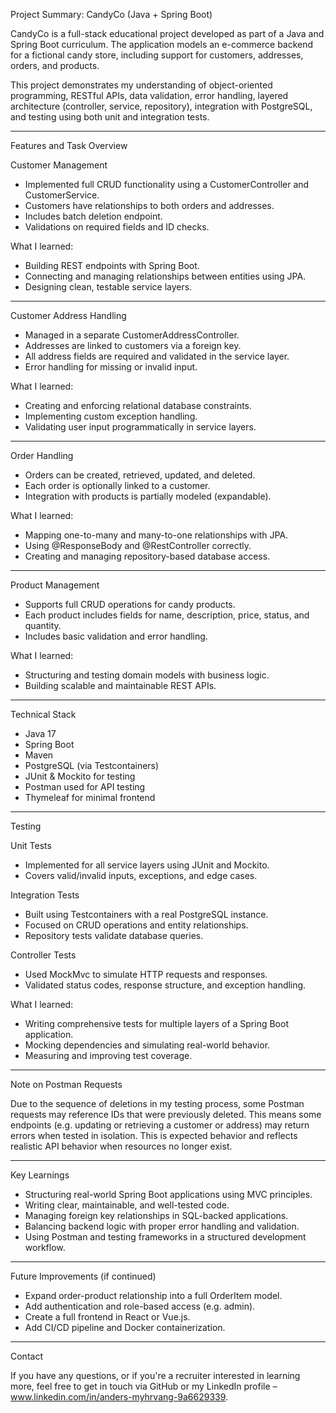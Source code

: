 Project Summary: CandyCo (Java + Spring Boot)

CandyCo is a full-stack educational project developed as part of a Java and Spring Boot curriculum. The application models an e-commerce backend for a fictional candy store, including support for customers, addresses, orders, and products.

This project demonstrates my understanding of object-oriented programming, RESTful APIs, data validation, error handling, layered architecture (controller, service, repository), integration with PostgreSQL, and testing using both unit and integration tests.

 ---
 
Features and Task Overview

Customer Management

-	Implemented full CRUD functionality using a CustomerController and CustomerService.
-	Customers have relationships to both orders and addresses.
-	Includes batch deletion endpoint.
-	Validations on required fields and ID checks.

What I learned:

-	Building REST endpoints with Spring Boot.
-	Connecting and managing relationships between entities using JPA.
-	Designing clean, testable service layers.

 ---
 
Customer Address Handling

-	Managed in a separate CustomerAddressController.
-	Addresses are linked to customers via a foreign key.
-	All address fields are required and validated in the service layer.
-	Error handling for missing or invalid input.

What I learned:

-	Creating and enforcing relational database constraints.
-	Implementing custom exception handling.
-	Validating user input programmatically in service layers.

  ---
 
Order Handling

-	Orders can be created, retrieved, updated, and deleted.
-	Each order is optionally linked to a customer.
-	Integration with products is partially modeled (expandable).

What I learned:

-	Mapping one-to-many and many-to-one relationships with JPA.
-	Using @ResponseBody and @RestController correctly.
-	Creating and managing repository-based database access.

  ---
 
Product Management

-	Supports full CRUD operations for candy products.
-	Each product includes fields for name, description, price, status, and quantity.
-	Includes basic validation and error handling.

What I learned:

-	Structuring and testing domain models with business logic.
-	Building scalable and maintainable REST APIs.

  ---
 
Technical Stack

-	Java 17
-	Spring Boot
-	Maven
-	PostgreSQL (via Testcontainers)
-	JUnit & Mockito for testing
-	Postman used for API testing
-	Thymeleaf for minimal frontend

  ---
 
Testing

Unit Tests

-	Implemented for all service layers using JUnit and Mockito.
-	Covers valid/invalid inputs, exceptions, and edge cases.

Integration Tests

-	Built using Testcontainers with a real PostgreSQL instance.
-	Focused on CRUD operations and entity relationships.
-	Repository tests validate database queries.

Controller Tests

-	Used MockMvc to simulate HTTP requests and responses.
-	Validated status codes, response structure, and exception handling.

What I learned:

-	Writing comprehensive tests for multiple layers of a Spring Boot application.
-	Mocking dependencies and simulating real-world behavior.
-	Measuring and improving test coverage.

  ---
 
Note on Postman Requests

Due to the sequence of deletions in my testing process, some Postman requests may reference IDs that were previously deleted. This means some endpoints (e.g. updating or retrieving a customer or address) may return errors when tested in isolation. This is expected behavior and reflects realistic API behavior when resources no longer exist.

  ---
 
Key Learnings

-	Structuring real-world Spring Boot applications using MVC principles.
-	Writing clear, maintainable, and well-tested code.
-	Managing foreign key relationships in SQL-backed applications.
-	Balancing backend logic with proper error handling and validation.
-	Using Postman and testing frameworks in a structured development workflow.

  ---
 
Future Improvements (if continued)

-	Expand order-product relationship into a full OrderItem model.
-	Add authentication and role-based access (e.g. admin).
-	Create a full frontend in React or Vue.js.
-	Add CI/CD pipeline and Docker containerization.

 ---
 
Contact

If you have any questions, or if you're a recruiter interested in learning more, feel free to get in touch via GitHub or my LinkedIn profile – www.linkedin.com/in/anders-myhrvang-9a6629339.

